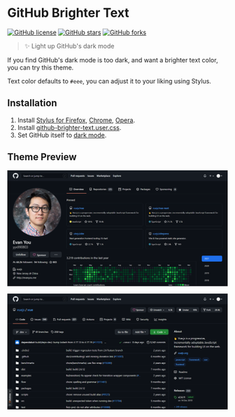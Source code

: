 # GitHub Brighter Text

[![GitHub license](https://img.shields.io/github/license/wenfangdu/github-brighter-text)](https://github.com/wenfangdu/github-brighter-text/blob/main/LICENSE)
[![GitHub stars](https://img.shields.io/github/stars/wenfangdu/github-brighter-text)](https://github.com/wenfangdu/github-brighter-text/stargazers)
[![GitHub forks](https://img.shields.io/github/forks/wenfangdu/github-brighter-text)](https://github.com/wenfangdu/github-brighter-text/network)

> ✨ Light up GitHub's dark mode

If you find GitHub's dark mode is too dark, and want a brighter text color, you can try this theme.

Text color defaults to `#eee`, you can adjust it to your liking using Stylus.

## Installation

1. Install [Stylus for Firefox](https://addons.mozilla.org/en-US/firefox/addon/styl-us/), [Chrome](https://chrome.google.com/webstore/detail/stylus/clngdbkpkpeebahjckkjfobafhncgmne), [Opera](https://addons.opera.com/en-gb/extensions/details/stylus/).
2. Install [github-brighter-text.user.css](https://raw.githubusercontent.com/wenfangdu/github-brighter-text/main/github-brighter-text.user.css).
3. Set GitHub itself to [dark mode](https://github.com/settings/appearance).

## Theme Preview

![Profile Preview](profile.png)

![Repo Preview](repo.png)
